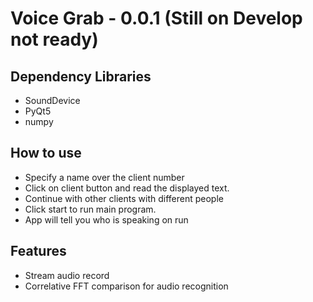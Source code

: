 # Voice Grab - 0.0.1 (Still on Develop not ready)
## Dependency Libraries
- SoundDevice
- PyQt5
- numpy

## How to use
- Specify a name over the client number
- Click on client button and read the displayed text.
- Continue with other clients with different people
- Click start to run main program.
- App will tell you who is speaking on run

## Features
- Stream audio record
- Correlative FFT comparison for audio recognition